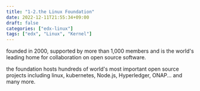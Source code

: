 ```yaml
---
title: "1-2.the Linux Foundation"
date: 2022-12-11T21:55:34+09:00
draft: false
categories: ["edx-linux"]
tags: ["edx", "Linux", "Kernel"]
---
```


founded in 2000, supported by more than 1,000 members and is the world's leading home for collaboration on open source software.

the foundation hosts hundreds of world's most important open source projects including linux, kubernetes, Node.js, Hyperledger, ONAP...
and many more.
